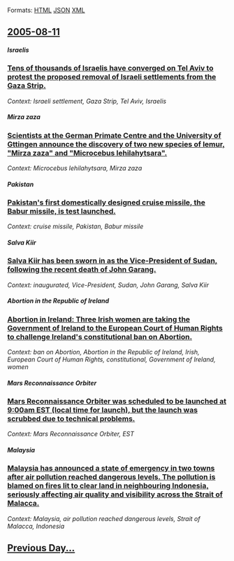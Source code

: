 
Formats: [HTML](2005/08/11/index.html)  [JSON](2005/08/11/index.json)  [XML](2005/08/11/index.xml)  

## [2005-08-11](/news/2005/08/11/index.md)

##### Israelis
### [ Tens of thousands of Israelis have converged on Tel Aviv to protest the proposed removal of Israeli settlements from the Gaza Strip. ](/news/2005/08/11/tens-of-thousands-of-israelis-have-converged-on-tel-aviv-to-protest-the-proposed-removal-of-israeli-settlements-from-the-gaza-strip.md)
_Context: Israeli settlement, Gaza Strip, Tel Aviv, Israelis_

##### Mirza zaza
### [ Scientists at the German Primate Centre and the University of Gttingen announce the discovery of two new species of lemur, "Mirza zaza" and "Microcebus lehilahytsara". ](/news/2005/08/11/scientists-at-the-german-primate-centre-and-the-university-of-gottingen-announce-the-discovery-of-two-new-species-of-lemur-mirza-zaza-an.md)
_Context: Microcebus lehilahytsara, Mirza zaza_

##### Pakistan
### [ Pakistan's first domestically designed cruise missile, the Babur missile, is test launched. ](/news/2005/08/11/pakistan-s-first-domestically-designed-cruise-missile-the-babur-missile-is-test-launched.md)
_Context: cruise missile, Pakistan, Babur missile_

##### Salva Kiir
### [ Salva Kiir has been sworn in as the Vice-President of Sudan, following the recent death of John Garang. ](/news/2005/08/11/salva-kiir-has-been-sworn-in-as-the-vice-president-of-sudan-following-the-recent-death-of-john-garang.md)
_Context: inaugurated, Vice-President, Sudan, John Garang, Salva Kiir_

##### Abortion in the Republic of Ireland
### [ Abortion in Ireland: Three Irish women are taking the Government of Ireland to the European Court of Human Rights to challenge Ireland's constitutional ban on Abortion. ](/news/2005/08/11/abortion-in-ireland-three-irish-women-are-taking-the-government-of-ireland-to-the-european-court-of-human-rights-to-challenge-ireland-s-co.md)
_Context: ban on Abortion, Abortion in the Republic of Ireland, Irish, European Court of Human Rights, constitutional, Government of Ireland, women_

##### Mars Reconnaissance Orbiter
### [ Mars Reconnaissance Orbiter was scheduled to be launched at 9:00am EST (local time for launch), but the launch was scrubbed due to technical problems. ](/news/2005/08/11/mars-reconnaissance-orbiter-was-scheduled-to-be-launched-at-9-00am-est-local-time-for-launch-but-the-launch-was-scrubbed-due-to-technica.md)
_Context: Mars Reconnaissance Orbiter, EST_

##### Malaysia
### [ Malaysia has announced a state of emergency in two towns after air pollution reached dangerous levels. The pollution is blamed on fires lit to clear land in neighbouring Indonesia, seriously affecting air quality and visibility across the Strait of Malacca. ](/news/2005/08/11/malaysia-has-announced-a-state-of-emergency-in-two-towns-after-air-pollution-reached-dangerous-levels-the-pollution-is-blamed-on-fires-lit.md)
_Context: Malaysia, air pollution reached dangerous levels, Strait of Malacca, Indonesia_

## [Previous Day...](/news/2005/08/10/index.md)

